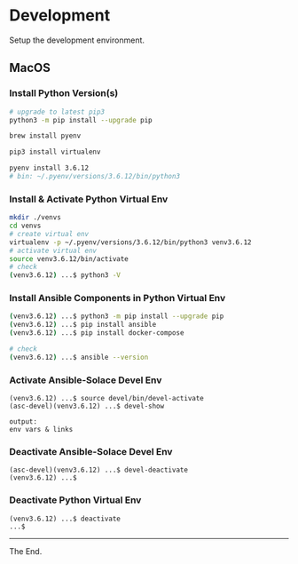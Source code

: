 # Development

Setup the development environment.

## MacOS 

### Install Python Version(s)

````bash
# upgrade to latest pip3
python3 -m pip install --upgrade pip

brew install pyenv

pip3 install virtualenv

pyenv install 3.6.12
# bin: ~/.pyenv/versions/3.6.12/bin/python3

````

### Install & Activate Python Virtual Env

````bash
mkdir ./venvs
cd venvs
# create virtual env
virtualenv -p ~/.pyenv/versions/3.6.12/bin/python3 venv3.6.12
# activate virtual env
source venv3.6.12/bin/activate
# check
(venv3.6.12) ...$ python3 -V

````

### Install Ansible Components in Python Virtual Env
````bash
(venv3.6.12) ...$ python3 -m pip install --upgrade pip
(venv3.6.12) ...$ pip install ansible
(venv3.6.12) ...$ pip install docker-compose

# check
(venv3.6.12) ...$ ansible --version
````


### Activate Ansible-Solace Devel Env
````
(venv3.6.12) ...$ source devel/bin/devel-activate
(asc-devel)(venv3.6.12) ...$ devel-show

output:
env vars & links
````

### Deactivate Ansible-Solace Devel Env
````
(asc-devel)(venv3.6.12) ...$ devel-deactivate
(venv3.6.12) ...$
````

### Deactivate Python Virtual Env
````
(venv3.6.12) ...$ deactivate
...$
````

---
The End.
